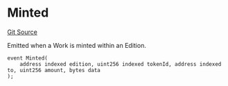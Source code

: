 # Minted
[Git Source](https://github.com/titlesnyc/wallflower-contract-v2/blob/3def97b53d8f2e1ca0a59e2027614383ba598af9/src/shared/Common.sol)

Emitted when a Work is minted within an Edition.


```solidity
event Minted(
    address indexed edition, uint256 indexed tokenId, address indexed to, uint256 amount, bytes data
);
```

